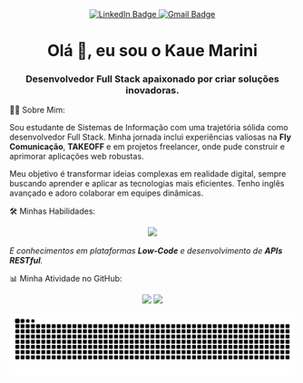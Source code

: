 <div id="badges" align="center">
<a href="https://www.linkedin.com/in/kauêmarini" target="_blank">
<img src="https://img.shields.io/badge/LinkedIn-0077B5?style=for-the-badge&logo=linkedin&logoColor=white" alt="LinkedIn Badge"/>
</a>
<a href="mailto:kauemarinil@gmail.com" target="_blank">
<img src="https://img.shields.io/badge/Gmail-D14836?style=for-the-badge&logo=gmail&logoColor=white" alt="Gmail Badge"/>
</a>
</div>

<h1 align="center">
Olá 👋, eu sou o Kaue Marini
<br>
</h1>
<h3 align="center">Desenvolvedor Full Stack apaixonado por criar soluções inovadoras.</h3>

👨‍💻 Sobre Mim:
<p>
Sou estudante de Sistemas de Informação com uma trajetória sólida como desenvolvedor Full Stack. Minha jornada inclui experiências valiosas na <b>Fly Comunicação</b>, <b>TAKEOFF</b> e em projetos freelancer, onde pude construir e aprimorar aplicações web robustas.
</p>
<p>
Meu objetivo é transformar ideias complexas em realidade digital, sempre buscando aprender e aplicar as tecnologias mais eficientes. Tenho inglês avançado e adoro colaborar em equipes dinâmicas.
</p>

🛠️ Minhas Habilidades:
<p align="center">
<a href="https://skillicons.dev">
<img src="https://skillicons.dev/icons?i=html,css,javascript,typescript,cs,mysql,nodejs,py,react,kotlin" />
</a>
</p>
<p align="center">

</p>
<i>E conhecimentos em plataformas <b>Low-Code</b> e desenvolvimento de <b>APIs RESTful</b>.</i>
</p>

📊 Minha Atividade no GitHub:
<p align="center">
<img height="180em" src="https://github-readme-stats.vercel.app/api?username=KaueMarini&show_icons=true&theme=dracula&include_all_commits=true&count_private=true"/>
<img height="180em" src="https://github-readme-stats.vercel.app/api/top-langs/?username=KaueMarini&layout=compact&langs_count=7&theme=dracula"/>
</p>

<p align="center">
  <picture>
    <source media="(prefers-color-scheme: dark)" srcset="https://raw.githubusercontent.com/KaueMarini/KaueMarini/output/github-snake-dark.svg" />
    <source media="(prefers-color-scheme: light)" srcset="https://raw.githubusercontent.com/KaueMarini/KaueMarini/output/github-snake.svg" />
    <img alt="github-snake" src="https://raw.githubusercontent.com/KaueMarini/KaueMarini/output/github-snake.svg" />
  </picture>
</p>

